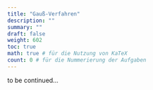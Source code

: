 ```yaml
---
title: "Gauß-Verfahren"
description: ""
summary: ""
draft: false
weight: 602
toc: true
math: true # für die Nutzung von KaTeX
count: 0 # für die Nummerierung der Aufgaben
---
```


to be continued...
